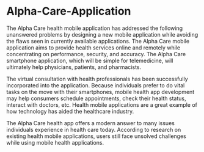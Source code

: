 # Alpha-Care-Application

The Alpha Care health mobile application has addressed the following unanswered problems by designing a new
mobile application while avoiding the flaws seen in currently available applications. The Alpha Care mobile
application aims to provide health services online and remotely while concentrating on performance, security,
and accuracy. The Alpha Care smartphone application, which will be simple for telemedicine, will ultimately
help physicians, patients, and pharmacists.

The virtual consultation with health professionals has been successfully incorporated into the application.
Because individuals prefer to do vital tasks on the move with their smartphones, mobile health app development
may help consumers schedule appointments, check their health status, interact with doctors, etc.
Health mobile applications are a great example of how technology has aided the healthcare industry.

The Alpha Care health app offers a modern answer to many issues individuals experience in health care today.
According to research on existing health mobile applications, users still face unsolved challenges while
using mobile health applications.

